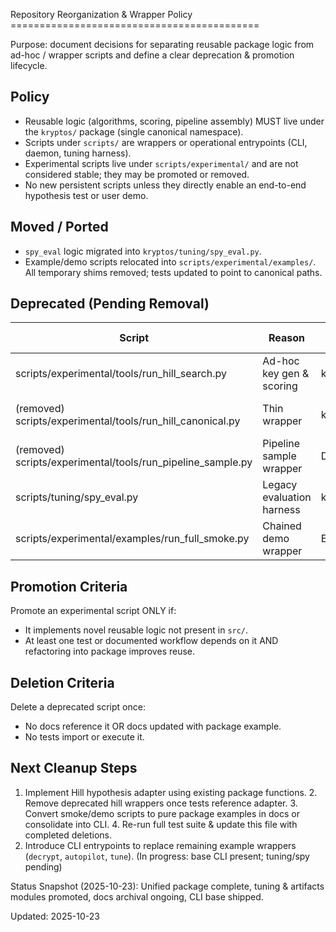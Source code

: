 Repository Reorganization & Wrapper Policy ===========================================

Purpose: document decisions for separating reusable package logic from ad-hoc / wrapper scripts and
define a clear deprecation & promotion lifecycle.

## Policy

- Reusable logic (algorithms, scoring, pipeline assembly) MUST live under the `kryptos/` package
	(single canonical namespace).
- Scripts under `scripts/` are wrappers or operational entrypoints (CLI, daemon, tuning harness).
- Experimental scripts live under `scripts/experimental/` and are not considered stable; they may be
promoted or removed.
- No new persistent scripts unless they directly enable an end-to-end hypothesis test or user demo.

## Moved / Ported

- `spy_eval` logic migrated into `kryptos/tuning/spy_eval.py`.
- Example/demo scripts relocated into `scripts/experimental/examples/`. All temporary shims removed;
tests updated to point to canonical paths.

## Deprecated (Pending Removal)

| Script | Reason | Replacement | Removal Target |
|--------|--------|-------------|----------------|
| scripts/experimental/tools/run_hill_search.py | Ad-hoc key gen & scoring | k4.hill_search.score_decryptions | Next PR |
| (removed) scripts/experimental/tools/run_hill_canonical.py | Thin wrapper | k4.hill_constraints.decrypt_and_score | Removed (API consolidated) |
| (removed) scripts/experimental/tools/run_pipeline_sample.py | Pipeline sample wrapper | Direct package pipeline usage | Removed (CLI + direct API) |
| scripts/tuning/spy_eval.py | Legacy evaluation harness | kryptos.tuning.spy_eval | Remove after CLI spy eval |
| scripts/experimental/examples/run_full_smoke.py | Chained demo wrapper | Explicit package calls / tests | Pending review |

## Promotion Criteria

Promote an experimental script ONLY if:

- It implements novel reusable logic not present in `src/`.
- At least one test or documented workflow depends on it AND refactoring into package improves
reuse.

## Deletion Criteria

Delete a deprecated script once:

- No docs reference it OR docs updated with package example.
- No tests import or execute it.

## Next Cleanup Steps

1. Implement Hill hypothesis adapter using existing package functions. 2. Remove deprecated hill
wrappers once tests reference adapter. 3. Convert smoke/demo scripts to pure package examples in
docs or consolidate into CLI. 4. Re-run full test suite & update this file with completed deletions.
5. Introduce CLI entrypoints to replace remaining example wrappers (`decrypt`, `autopilot`, `tune`).
(In progress: base CLI present; tuning/spy pending)

Status Snapshot (2025-10-23): Unified package complete, tuning & artifacts modules promoted, docs
archival ongoing, CLI base shipped.

Updated: 2025-10-23
